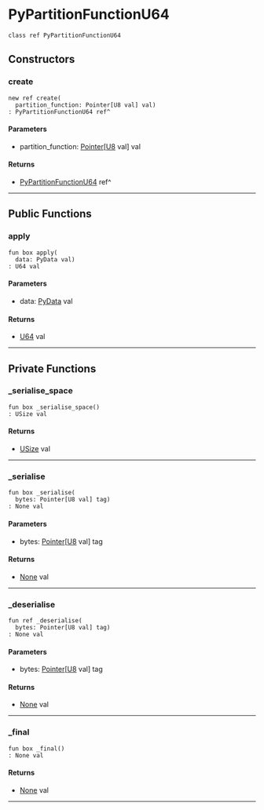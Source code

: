 # PyPartitionFunctionU64

```pony
class ref PyPartitionFunctionU64
```

## Constructors

### create

```pony
new ref create(
  partition_function: Pointer[U8 val] val)
: PyPartitionFunctionU64 ref^
```
#### Parameters

*   partition_function: [Pointer](builtin-Pointer)\[[U8](builtin-U8) val\] val

#### Returns

* [PyPartitionFunctionU64](.-PyPartitionFunctionU64) ref^

---

## Public Functions

### apply

```pony
fun box apply(
  data: PyData val)
: U64 val
```
#### Parameters

*   data: [PyData](.-PyData) val

#### Returns

* [U64](builtin-U64) val

---

## Private Functions

### _serialise_space

```pony
fun box _serialise_space()
: USize val
```

#### Returns

* [USize](builtin-USize) val

---

### _serialise

```pony
fun box _serialise(
  bytes: Pointer[U8 val] tag)
: None val
```
#### Parameters

*   bytes: [Pointer](builtin-Pointer)\[[U8](builtin-U8) val\] tag

#### Returns

* [None](builtin-None) val

---

### _deserialise

```pony
fun ref _deserialise(
  bytes: Pointer[U8 val] tag)
: None val
```
#### Parameters

*   bytes: [Pointer](builtin-Pointer)\[[U8](builtin-U8) val\] tag

#### Returns

* [None](builtin-None) val

---

### _final

```pony
fun box _final()
: None val
```

#### Returns

* [None](builtin-None) val

---

